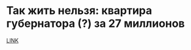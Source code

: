 # Так жить нельзя: квартира губернатора (?) за 27 миллионов



[LINK](https://varlamov.ru/3131986.html)